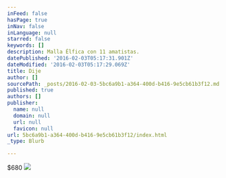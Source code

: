 ```yaml
---
inFeed: false
hasPage: true
inNav: false
inLanguage: null
starred: false
keywords: []
description: Malla Élfica con 11 amatistas.
datePublished: '2016-02-03T05:17:31.901Z'
dateModified: '2016-02-03T05:17:29.069Z'
title: Dije
author: []
sourcePath: _posts/2016-02-03-5bc6a9b1-a364-400d-b416-9e5cb61b3f12.md
published: true
authors: []
publisher:
  name: null
  domain: null
  url: null
  favicon: null
url: 5bc6a9b1-a364-400d-b416-9e5cb61b3f12/index.html
_type: Blurb

---
```

$680
![](https://the-grid-user-content.s3-us-west-2.amazonaws.com/7a9a480b-b5a3-46ea-8c15-d331e76e5eb0.JPG)
